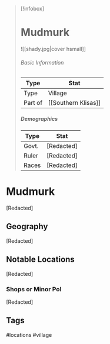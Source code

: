 > [!infobox]
> # Mudmurk
> ![[shady.jpg|cover hsmall]]
> ###### Basic Information
> | Type | Stat |
> | ---- | ---- |
> | Type| Village |
> | Part of | [[Southern Klisas]] |
> ##### Demographics
> | Type | Stat |
> | ---- | ---- |
> | Govt. | [Redacted] |
> | Ruler | [Redacted] |
> |Races|[Redacted]|

# Mudmurk
[Redacted]

## Geography
[Redacted]

##  Notable Locations
[Redacted]

### Shops or Minor PoI
[Redacted]


## Tags
#locations #village 
